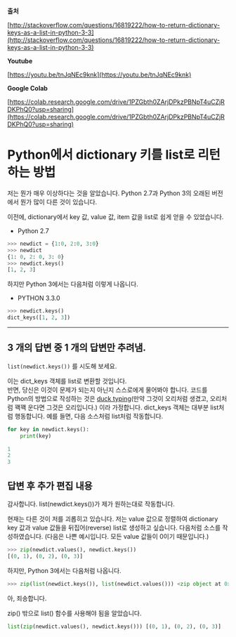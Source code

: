 **출처**

[http://stackoverflow.com/questions/16819222/how-to-return-dictionary-keys-as-a-list-in-python-3-3](http://stackoverflow.com/questions/16819222/how-to-return-dictionary-keys-as-a-list-in-python-3-3)

**Youtube**

[https://youtu.be/tnJqNEc9knk](https://youtu.be/tnJqNEc9knk)

**Google Colab**

[https://colab.research.google.com/drive/1PZGbth0ZArjDPkzPBNpT4uCZjRDKPhQ0?usp=sharing](https://colab.research.google.com/drive/1PZGbth0ZArjDPkzPBNpT4uCZjRDKPhQ0?usp=sharing)

# Python에서 dictionary 키를 list로 리턴하는 방법

저는 뭔가 매우 이상하다는 것을 알았습니다. Python 2.7과 Python 3의 오래된 버전에서 뭔가 많이 다른 것이 있습니다.

이전에, dictionary에서 key 값, value 값, item 값을 list로 쉽게 얻을 수 있었습니다.

* Python 2.7

```python
>>> newdict = {1:0, 2:0, 3:0} 
>>> newdict
{1: 0, 2: 0, 3: 0} 
>>> newdict.keys()
[1, 2, 3]
```

하지만 Python 3에서는 다음처럼 이렇게 나옵니다.

* PYTHON 3.3.0 

```python
>>> newdict.keys() 
dict_keys([1, 2, 3])
```

---

## 3 개의 답변 중 1 개의 답변만 추려냄.

`list(newdict.keys())` 를 시도해 보세요.

이는 dict\_keys 객체를 list로 변환할 것입니다.  
반면, 당신은 이것이 문제가 되는지 아닌지 스스로에게 물어봐야 합니다. 코드를 Python의 방법으로 작성하는 것은 [duck typing](https://ko.wikipedia.org/wiki/%EB%8D%95_%ED%83%80%EC%9D%B4%ED%95%91)(만약 그것이 오리처럼 생겼고, 오리처럼 꽥꽥 운다면 그것은 오리입니다.) 이라 가정합니다. dict\_keys 객체는 대부분 list처럼 행동합니다. 예를 들면, 다음 소스처럼 list처럼 작동합니다.

```python
for key in newdict.keys():
    print(key)
    
1
2
3
```

## 답변 후 추가 편집 내용

감사합니다. list(newdict.keys())가 제가 원하는대로 작동합니다.

현재는 다른 것이 저를 괴롭히고 있습니다. 저는 value 값으로 정렬하여 dictionary key 값과 value 값들을 뒤집어(reverse) list로 생성하고 싶습니다. 다음처럼 소스를 작성하였습니다. (다음은 나쁜 예시입니다. 모든 value 값들이 0이기 때문입니다.)

```python
>>> zip(newdict.values(), newdict.keys())
[(0, 1), (0, 2), (0, 3)]
```

하지만, Python 3에서는 다음처럼 나옵니다.

```python
>>> zip(list(newdict.keys()), list(newdict.values())) <zip object at 0x7f367c7df488>
```

아, 죄송합니다. 

zip() 밖으로 list() 함수를 사용해야 됨을 알았습니다.

```python
list(zip(newdict.values(), newdict.keys())) [(0, 1), (0, 2), (0, 3)]
```

